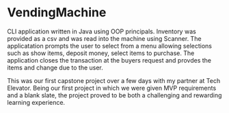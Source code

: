 # VendingMachine

CLI application written in Java using OOP principals. Inventory was provided as a csv and was read into the machine using Scanner. The applicatation prompts the user to select from a menu allowing selections such as show items, deposit money, select items to purchase. The application closes the transaction at the buyers request and provdes the items and change due to the user.

This was our first capstone project over a few days with my partner at Tech Elevator. Being our first project in which we were given MVP requirements and a blank slate, the project proved to be both a challenging and rewarding learning experience. 
